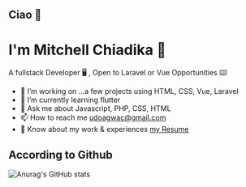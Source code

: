 ## Ciao 👋

# I'm Mitchell Chiadika 🎴

A fullstack Developer 🖥️ , Open to Laravel or Vue Opportunities ⌨️

*  🔭 I’m working on ...a few projects using HTML, CSS, Vue, Laravel
*  🌱 I’m currently learning flutter
*  💬 Ask me about Javascript, PHP, CSS, HTML
*  📫 How to reach me  udoagwac@gmail.com
*  📄 Know about my work & experiences [my Resume](https://docs.google.com/document/d/1nvkCjo8hFv_o3N7SxoM2S1_6tysmHPrI62MlScCOTN0/edit?usp=sharing)

## According to Github
![Anurag's GitHub stats](https://github-readme-stats.vercel.app/api?username=CodeTemplar99&theme=calm&show_icons=true&count_private=true)


